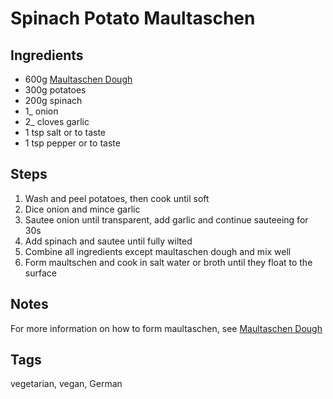 # Spinach Potato Maultaschen

## Ingredients

* 600g [Maultaschen Dough](MaultaschenDough.html)
* 300g potatoes
* 200g spinach 
* 1_ onion
* 2_ cloves garlic
* 1 tsp salt or to taste
* 1 tsp pepper or to taste

## Steps

1. Wash and peel potatoes, then cook until soft
2. Dice onion and mince garlic
3. Sautee onion until transparent, add garlic and continue sauteeing for 30s 
4. Add spinach and sautee until fully wilted
5. Combine all ingredients except maultaschen dough and mix well
6. Form maultschen and cook in salt water or broth until they float to the surface
 
## Notes

For more information on how to form maultaschen, see [Maultaschen Dough](MaultaschenDough.html)

## Tags
vegetarian, vegan, German
